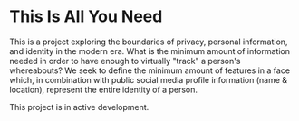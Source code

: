 # This Is All You Need
This is a project exploring the boundaries of privacy, personal information, and identity in the modern era. What is the minimum amount of information needed in order to have enough to virtually "track" a person's whereabouts?
We seek to define the minimum amount of features in a face which, in combination with public social media profile information (name & location), represent the entire identity of a person.

This project is in active development. 

